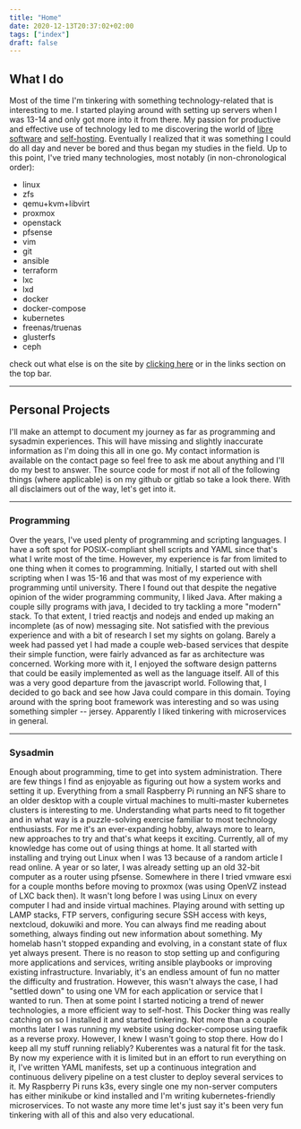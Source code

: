 ```yaml
---
title: "Home"
date: 2020-12-13T20:37:02+02:00
tags: ["index"]
draft: false
---
```


## What I do

Most of the time I'm tinkering with something technology-related that is interesting to me.
I started playing around with setting up servers when I was 13-14 and only got more into it from there.
My passion for productive and effective use of technology led to me discovering the world of
[libre software](https://www.fsf.org/resources/resources/what-is-fs)
and
[self-hosting](https://www.reddit.com/r/selfhosted/wiki/index#wiki_self-hosting).
Eventually I realized that it was something I could do all day and never be bored and thus began my studies in the field.
Up to this point, I've tried many technologies, most notably (in non-chronological order):

- linux
- zfs
- qemu+kvm+libvirt
- proxmox
- openstack
- pfsense
- vim
- git
- ansible
- terraform
- lxc
- lxd
- docker
- docker-compose
- kubernetes
- freenas/truenas
- glusterfs
- ceph

check out what else is on the site by
[clicking here](/links)
or in the links section on the top bar.

---

## Personal Projects

I'll make an attempt to document my journey as far as programming and sysadmin experiences.
This will have missing and slightly inaccurate information as I'm doing this all in one go.
My contact information is available on the contact page so feel free to ask me about anything and I'll do my best to answer.
The source code for most if not all of the following things (where applicable) is on my github or gitlab so take a look there.
With all disclaimers out of the way, let's get into it. 

---

### Programming

Over the years, I've used plenty of programming and scripting languages.
I have a soft spot for POSIX-compliant shell scripts and YAML since that's what I write most of the time.
However, my experience is far from limited to one thing when it comes to programming.
Initially, I started out with shell scripting when I was 15-16 and that was most of my experience with programming until university.
There I found out that despite the negative opinion of the wider programming community, I liked Java.
After making a couple silly programs with java, I decided to try tackling a more "modern" stack.
To that extent, I tried reactjs and nodejs and ended up making an incomplete (as of now) messaging site.
Not satisfied with the previous experience and with a bit of research I set my sights on golang.
Barely a week had passed yet I had made a couple web-based services that despite their simple function, were fairly advanced as far as architecture was concerned.
Working more with it, I enjoyed the software design patterns that could be easily implemented as well as the language itself.
All of this was a very good departure from the javascript world.
Following that, I decided to go back and see how Java could compare in this domain.
Toying around with the spring boot framework was interesting and so was using something simpler -- jersey.
Apparently I liked tinkering with microservices in general.

---

### Sysadmin

Enough about programming, time to get into system administration.
There are few things I find as enjoyable as figuring out how a system works and setting it up.
Everything from a small Raspberry Pi running an NFS share to an older desktop with a couple virtual machines to multi-master kubernetes clusters is interesting to me.
Understanding what parts need to fit together and in what way is a puzzle-solving exercise familiar to most technology enthusiasts.
For me it's an ever-expanding hobby, always more to learn, new approaches to try and that's what keeps it exciting.
Currently, all of my knowledge has come out of using things at home.
It all started with installing and trying out Linux when I was 13 because of a random article I read online.
A year or so later, I was already setting up an old 32-bit computer as a router using pfsense.
Somewhere in there I tried vmware esxi for a couple months before moving to proxmox (was using OpenVZ instead of LXC back then).
It wasn't long before I was using Linux on every computer I had and inside virtual machines.
Playing around with setting up LAMP stacks, FTP servers, configuring secure SSH access with keys, nextcloud, dokuwiki and more.
You can always find me reading about something, always finding out new information about something. 
My homelab hasn't stopped expanding and evolving, in a constant state of flux yet always present.
There is no reason to stop setting up and configuring more applications and services, writing ansible playbooks or improving existing infrastructure.
Invariably, it's an endless amount of fun no matter the difficulty and frustration.
However, this wasn't always the case, I had "settled down" to using one VM for each application or service that I wanted to run.
Then at some point I started noticing a trend of newer technologies, a more efficient way to self-host.
This Docker thing was really catching on so I installed it and started tinkering.
Not more than a couple months later I was running my website using docker-compose using traefik as a reverse proxy.
However, I knew I wasn't going to stop there. How do I keep all my stuff running reliably?
Kuberentes was a natural fit for the task.
By now my experience with it is limited but in an effort to run everything on it, I've written YAML manifests, set up a continuous integration and continuous delivery pipeline on a test cluster to deploy several services to it.
My Raspberry Pi runs k3s, every single one my non-server computers has either minikube or kind installed and I'm writing kubernetes-friendly microservices.
To not waste any more time let's just say it's been very fun tinkering with all of this and also very educational.
